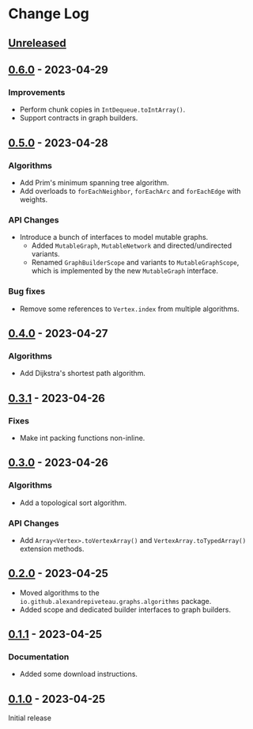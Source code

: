 # Change Log

## [Unreleased]

## [0.6.0] - 2023-04-29

### Improvements

+ Perform chunk copies in `IntDequeue.toIntArray()`.
+ Support contracts in graph builders.

## [0.5.0] - 2023-04-28

### Algorithms

+ Add Prim's minimum spanning tree algorithm.
+ Add overloads to `forEachNeighbor`, `forEachArc` and `forEachEdge` with weights.

### API Changes

+ Introduce a bunch of interfaces to model mutable graphs.
    - Added `MutableGraph`, `MutableNetwork` and directed/undirected variants.
    - Renamed `GraphBuilderScope` and variants to `MutableGraphScope`, which is implemented by the new `MutableGraph`
      interface.

### Bug fixes

+ Remove some references to `Vertex.index` from multiple algorithms.

## [0.4.0] - 2023-04-27

### Algorithms

+ Add Dijkstra's shortest path algorithm.

## [0.3.1] - 2023-04-26

### Fixes

+ Make int packing functions non-inline.

## [0.3.0] - 2023-04-26

### Algorithms

+ Add a topological sort algorithm.

### API Changes

+ Add `Array<Vertex>.toVertexArray()` and `VertexArray.toTypedArray()` extension methods.

## [0.2.0] - 2023-04-25

+ Moved algorithms to the `io.github.alexandrepiveteau.graphs.algorithms` package.
+ Added scope and dedicated builder interfaces to graph builders.

## [0.1.1] - 2023-04-25

### Documentation

+ Added some download instructions.

## [0.1.0] - 2023-04-25

Initial release


[Unreleased]: https://github.com/alexandrepiveteau/kotlin-graphs/compare/0.6.0...HEAD

[0.6.0]: https://github.com/alexandrepiveteau/kotlin-graphs/releases/tag/0.6.0

[0.5.0]: https://github.com/alexandrepiveteau/kotlin-graphs/releases/tag/0.5.0

[0.4.0]: https://github.com/alexandrepiveteau/kotlin-graphs/releases/tag/0.4.0

[0.3.1]: https://github.com/alexandrepiveteau/kotlin-graphs/releases/tag/0.3.1

[0.3.0]: https://github.com/alexandrepiveteau/kotlin-graphs/releases/tag/0.3.0

[0.2.0]: https://github.com/alexandrepiveteau/kotlin-graphs/releases/tag/0.2.0

[0.1.1]: https://github.com/alexandrepiveteau/kotlin-graphs/releases/tag/0.1.1

[0.1.0]: https://github.com/alexandrepiveteau/kotlin-graphs/releases/tag/0.1.0
